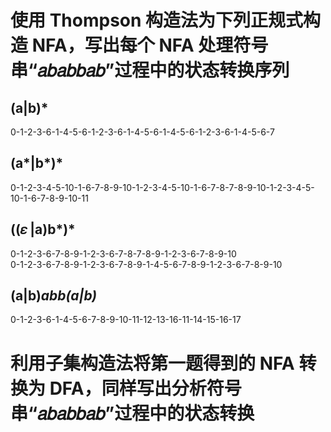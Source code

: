 
# 使用 Thompson 构造法为下列正规式构造 NFA，写出每个 NFA 处理符号串“𝑎𝑏𝑎𝑏𝑏𝑎𝑏”过程中的状态转换序列
## (a|b)*
0-1-2-3-6-1-4-5-6-1-2-3-6-1-4-5-6-1-4-5-6-1-2-3-6-1-4-5-6-7  
## (a*|b*)*
0-1-2-3-4-5-10-1-6-7-8-9-10-1-2-3-4-5-10-1-6-7-8-7-8-9-10-1-2-3-4-5-10-1-6-7-8-9-10-11  
## ((𝜀 |a)b*)*
0-1-2-3-6-7-8-9-1-2-3-6-7-8-7-8-9-1-2-3-6-7-8-9-10  
0-1-2-3-6-7-8-9-1-2-3-6-7-8-9-1-4-5-6-7-8-9-1-2-3-6-7-8-9-10  
## (a|b)*abb(a|b)*
0-1-2-3-6-1-4-5-6-7-8-9-10-11-12-13-16-11-14-15-16-17  
# 利用子集构造法将第一题得到的 NFA 转换为 DFA，同样写出分析符号串“𝑎𝑏𝑎𝑏𝑏𝑎𝑏”过程中的状态转换
